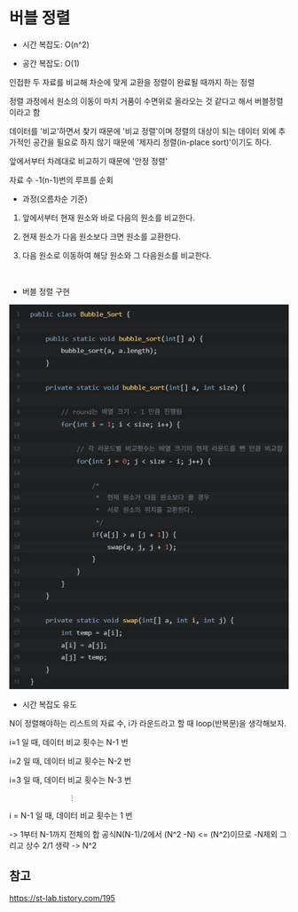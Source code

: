# 버블 정렬

- 시간 복잡도: O(n^2)

- 공간 복잡도: O(1)

인접한 두 자료를 비교해 차순에 맞게 교환을 정렬이 완료될 때까지 하는 정렬

정렬 과정에서 원소의 이동이 마치 거품이 수면위로 올라오는 것 같다고 해서 버블정렬이라고 함

데이터를 '비교'하면서 찾기 때문에 '비교 정렬'이며 정렬의 대상이 되는 데이터 외에 추가적인 공간을 필요로 하지 않기 때문에 '제자리 정렬(in-place sort)'이기도 하다.

앞에서부터 차례대로 비교하기 때문에 '안정 정렬'

자료 수 -1(n-1)번의 루프를 순회

- 과정(오름차순 기준)

1. 앞에서부터 현재 원소와 바로 다음의 원소를 비교한다.

2. 현재 원소가 다음 원소보다 크면 원소를 교환한다.

3. 다음 원소로 이동하여 해당 원소와 그 다음원소를 비교한다.

![]()

- 버블 정렬 구현

![](https://github.com/kabommm/TIL/blob/main/Algorithm/img/Bubble%20Sort.PNG)

- 시간 복잡도 유도
 
N이 정렬해야하는 리스트의 자료 수, i가 라운드라고 할 때 loop(반복문)을 생각해보자.

i=1  일 때, 데이터 비교 횟수는 N-1 번

i=2 일 때, 데이터 비교 횟수는 N-2 번

i=3 일 때, 데이터 비교 횟수는 N-3 번

                   ⋮

i = N-1 일 때, 데이터 비교 횟수는 1 번

-> 1부터 N-1까지 전체의 합 공식N(N-1)/2에서 (N^2 -N) <= (N^2)이므로 -N제외 그리고 상수 2/1 생략 -> N^2

## 참고

<https://st-lab.tistory.com/195>
